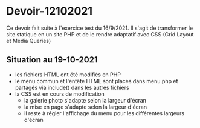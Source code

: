 # Devoir-12102021

Ce devoir fait suite à l'exercice test du 16/9/2021.
Il s'agit de transformer le site statique en un site PHP et de le rendre adaptatif avec CSS (Grid Layout et Media Queries)

## Situation au 19-10-2021

- les fichiers HTML ont été modifiés en PHP
- le menu commun et l'entête HTML sont placés dans menu.php et partagés via include() dans les autres fichiers
- la CSS est en cours de modification
  - la galerie photo s'adapte selon la largeur d'écran
  - la mise en page s'adapte selon la largeur d'écran
  - il reste à régler l'affichage du menu pour les différentes largeurs d'écran
